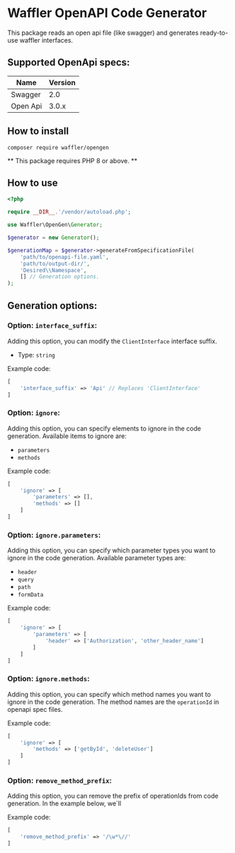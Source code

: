 # Waffler OpenAPI Code Generator

This package reads an open api file (like swagger) and generates ready-to-use
waffler interfaces.

## Supported OpenApi specs:

| Name     | Version |
|----------|---------|
| Swagger  | 2.0     |
| Open Api | 3.0.x   |


## How to install
```shell
composer require waffler/opengen
```
** This package requires PHP 8 or above. **

## How to use

```php
<?php

require __DIR__.'/vendor/autoload.php';

use Waffler\OpenGen\Generator;

$generator = new Generator();

$generationMap = $generator->generateFromSpecificationFile(
    'path/to/openapi-file.yaml',
    'path/to/output-dir/',
    'Desired\\Namespace',
    [] // Generation options.
);
```

## Generation options:

### Option: `interface_suffix`:
Adding this option, you can modify the `ClientInterface` interface suffix.
- Type: `string`

Example code:
```php
[
    'interface_suffix' => 'Api' // Replaces 'ClientInterface'
]
```

### Option: `ignore`:
Adding this option, you can specify elements to ignore in the code generation.
Available items to ignore are:
- `parameters`
- `methods`

Example code:
```php
[
    'ignore' => [
        'parameters' => [],
        'methods' => []
    ]
]
```

### Option: `ignore.parameters`:
Adding this option, you can specify which parameter types you want to ignore in the code generation.
Available parameter types are:
- `header`
- `query`
- `path`
- `formData`

Example code:
```php
[
    'ignore' => [
        'parameters' => [
            'header' => ['Authorization', 'other_header_name']
        ]
    ]
]
```

### Option: `ignore.methods`:
Adding this option, you can specify which method names you want to ignore in the code generation.
The method names are the `operationId` in openapi spec files. 

Example code:
```php
[
    'ignore' => [
        'methods' => ['getById', 'deleteUser']
    ]
]
```

### Option: `remove_method_prefix`:
Adding this option, you can remove the prefix of operationIds from code generation.
In the example below, we`ll 

Example code:
```php
[
    'remove_method_prefix' => '/\w*\//'
]
```
